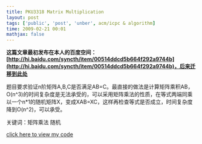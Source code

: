 ```yaml
---
title: PKU3318 Matrix Multiplication
layout: post
tags: ['public', 'post', 'unber', acm/icpc & algorithm]
time: 2009-02-21 00:01
mathjax: false
---
```

<b>这篇文章最初发布在本人的百度空间：[http://hi.baidu.com/syncth/item/00514ddcd5b664f292a9744b](http://hi.baidu.com/syncth/item/00514ddcd5b664f292a9744b)，后来迁移到此处</b>

<p>题目要求验证n阶矩阵A,B,C是否满足AB=C。最直接的做法是计算矩阵乘积AB，O(n^3)的时间复杂度是无法承受的，可以采用矩阵乘法的性质，在等式两端同乘以一个n*1的随机矩阵X，变成XAB=XC，这样再检查等式是否成立，时间复杂度降到O(n^2)，可以承受。</p><p/><p>关键词：矩阵乘法 随机</p><p><a href="http://www.cnblogs.com/unber/archive/2009/02/21/1395215.html">click here to view  my code</a></p>
